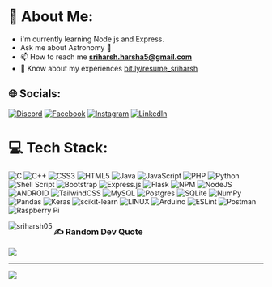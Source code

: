 # 💫 About Me:
- i'm currently learning Node js and Express.
- Ask me about Astronomy 🔭
- 📫 How to reach me **sriharsh.harsha5@gmail.com**
- 📄 Know about my experiences [bit.ly/resume_sriharsh](https://bit.ly/resume_sriharsh)



## 🌐 Socials:
[![Discord](https://img.shields.io/badge/Discord-%237289DA.svg?logo=discord&logoColor=white)](https://discord.gg/sriharsh#6116) [![Facebook](https://img.shields.io/badge/Facebook-%231877F2.svg?logo=Facebook&logoColor=white)](https://www.facebook.com/profile.php?id=100004576665266&mibextid=ZbWKwL)  [![Instagram](https://img.shields.io/badge/Instagram-%23E4405F.svg?logo=Instagram&logoColor=white)](https://www.instagram.com/sriharsh05/?igshid=OTk0YzhjMDVlZA==) [![LinkedIn](https://img.shields.io/badge/LinkedIn-%230077B5.svg?logo=linkedin&logoColor=white)](https://in.linkedin.com/in/sriharsh-gampa) 

# 💻 Tech Stack:
![C](https://img.shields.io/badge/c-%2300599C.svg?style=for-the-badge&logo=c&logoColor=white) ![C++](https://img.shields.io/badge/c++-%2300599C.svg?style=for-the-badge&logo=c%2B%2B&logoColor=white) ![CSS3](https://img.shields.io/badge/css3-%231572B6.svg?style=for-the-badge&logo=css3&logoColor=white) ![HTML5](https://img.shields.io/badge/html5-%23E34F26.svg?style=for-the-badge&logo=html5&logoColor=white) ![Java](https://img.shields.io/badge/java-%23ED8B00.svg?style=for-the-badge&logo=java&logoColor=white) ![JavaScript](https://img.shields.io/badge/javascript-%23323330.svg?style=for-the-badge&logo=javascript&logoColor=%23F7DF1E) ![PHP](https://img.shields.io/badge/php-%23777BB4.svg?style=for-the-badge&logo=php&logoColor=white) ![Python](https://img.shields.io/badge/python-3670A0?style=for-the-badge&logo=python&logoColor=ffdd54) ![Shell Script](https://img.shields.io/badge/shell_script-%23121011.svg?style=for-the-badge&logo=gnu-bash&logoColor=white)  ![Bootstrap](https://img.shields.io/badge/bootstrap-%23563D7C.svg?style=for-the-badge&logo=bootstrap&logoColor=white) ![Express.js](https://img.shields.io/badge/express.js-%23404d59.svg?style=for-the-badge&logo=express&logoColor=%2361DAFB) ![Flask](https://img.shields.io/badge/flask-%23000.svg?style=for-the-badge&logo=flask&logoColor=white) ![NPM](https://img.shields.io/badge/NPM-%23000000.svg?style=for-the-badge&logo=npm&logoColor=white) ![NodeJS](https://img.shields.io/badge/node.js-6DA55F?style=for-the-badge&logo=node.js&logoColor=white) ![ANDROID](https://img.shields.io/badge/android-%2320232a.svg?style=for-the-badge&logo=android&logoColor=%a4c639) ![TailwindCSS](https://img.shields.io/badge/tailwindcss-%2338B2AC.svg?style=for-the-badge&logo=tailwind-css&logoColor=white) ![MySQL](https://img.shields.io/badge/mysql-%2300f.svg?style=for-the-badge&logo=mysql&logoColor=white) ![Postgres](https://img.shields.io/badge/postgres-%23316192.svg?style=for-the-badge&logo=postgresql&logoColor=white) ![SQLite](https://img.shields.io/badge/sqlite-%2307405e.svg?style=for-the-badge&logo=sqlite&logoColor=white) ![NumPy](https://img.shields.io/badge/numpy-%23013243.svg?style=for-the-badge&logo=numpy&logoColor=white) ![Pandas](https://img.shields.io/badge/pandas-%23150458.svg?style=for-the-badge&logo=pandas&logoColor=white) ![Keras](https://img.shields.io/badge/Keras-%23D00000.svg?style=for-the-badge&logo=Keras&logoColor=white) ![scikit-learn](https://img.shields.io/badge/scikit--learn-%23F7931E.svg?style=for-the-badge&logo=scikit-learn&logoColor=white) ![LINUX](https://img.shields.io/badge/Linux-FCC624?style=for-the-badge&logo=linux&logoColor=black) ![Arduino](https://img.shields.io/badge/-Arduino-00979D?style=for-the-badge&logo=Arduino&logoColor=white) ![ESLint](https://img.shields.io/badge/ESLint-4B3263?style=for-the-badge&logo=eslint&logoColor=white) ![Postman](https://img.shields.io/badge/Postman-FF6C37?style=for-the-badge&logo=postman&logoColor=white) ![Raspberry Pi](https://img.shields.io/badge/-RaspberryPi-C51A4A?style=for-the-badge&logo=Raspberry-Pi)
<!-- # 📊 GitHub Stats:
![](https://github-readme-stats.vercel.app/api?username=sriharsh05&theme=dark&hide_border=false&include_all_commits=true&count_private=false)<br/>
![](https://github-readme-streak-stats.herokuapp.com/?user=sriharsh05&theme=dark&hide_border=false)<br/>
![](https://github-readme-stats.vercel.app/api/top-langs/?username=sriharsh05&theme=dark&hide_border=false&include_all_commits=true&count_private=false&layout=compact) -->
<p><img align="left" src="https://github-readme-stats.vercel.app/api/top-langs?username=sriharsh05&show_icons=true&locale=en&layout=compact" alt="sriharsh05" /></p>




### ✍️ Random Dev Quote
![](https://quotes-github-readme.vercel.app/api?type=horizontal&theme=radical)

---
[![](https://visitcount.itsvg.in/api?id=sriharsh05&icon=0&color=0)](https://visitcount.itsvg.in)

<!-- Created with GPRM ( https://gprm.itsvg.in ) -->
